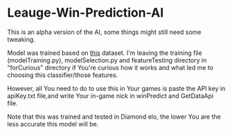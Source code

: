 # Leauge-Win-Prediction-AI

This is an alpha version of the AI, some things might still need some tweaking.

Model was trained based on [this](https://www.kaggle.com/bobbyscience/league-of-legends-diamond-ranked-games-10-min) dataset. I'm leaving the training file (modelTraining.py), modelSelection.py and featureTesting directory in "forCurious" directory if You're curious how it works and what led me to choosing this classifier/those features.

However, all You need to do to use this in Your games is paste the API key in apiKey.txt file,and write Your in-game nick in winPredict and GetDataApi file.

Note that this was trained and tested in Diamond elo, the lower You are the less accurate this model will be.